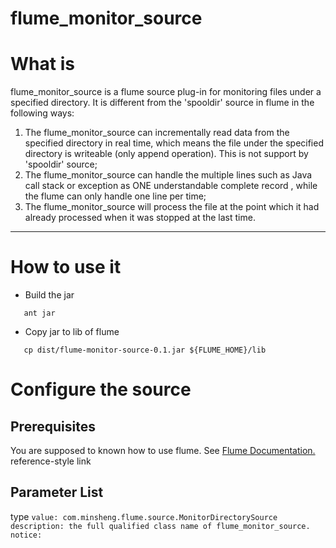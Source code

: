 flume_monitor_source
====================
# What is 
flume_monitor_source is a flume source plug-in for monitoring files under a specified directory. It is different from the 'spooldir' source in flume in the following ways:
1. The flume_monitor_source can incrementally read data from the specified directory in real time, which means the file under the specified directory is writeable (only append operation). This is not support by 'spooldir' source;
2. The flume_monitor_source can handle the multiple lines such as Java call stack  or exception as ONE understandable complete record , while the flume can only handle one line per time;
3.  The flume_monitor_source will process the file at the point which it had already processed when it was stopped at the last time.

---

# How to use it

* Build the jar

```
   ant jar
```

* Copy jar to lib of flume

```
   cp dist/flume-monitor-source-0.1.jar ${FLUME_HOME}/lib
```

# Configure the source

## Prerequisites
[FlumeUserGuide]: http://flume.apache.org/FlumeUserGuide.html
   You are supposed to known how to use flume. See [Flume Documentation.][FlumeUserGuide] reference-style link
   
## Parameter List
  type
  `
	value: com.minsheng.flume.source.MonitorDirectorySource
	description: the full qualified class name of flume_monitor_source.
	notice:
  `
  

